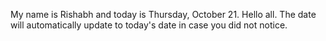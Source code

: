 My name is Rishabh and today is Thursday, October 21. Hello all. The date will automatically update to today's date in case you did not notice.
